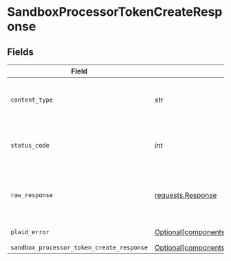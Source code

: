 # SandboxProcessorTokenCreateResponse


## Fields

| Field                                                                                                                      | Type                                                                                                                       | Required                                                                                                                   | Description                                                                                                                |
| -------------------------------------------------------------------------------------------------------------------------- | -------------------------------------------------------------------------------------------------------------------------- | -------------------------------------------------------------------------------------------------------------------------- | -------------------------------------------------------------------------------------------------------------------------- |
| `content_type`                                                                                                             | *str*                                                                                                                      | :heavy_check_mark:                                                                                                         | HTTP response content type for this operation                                                                              |
| `status_code`                                                                                                              | *int*                                                                                                                      | :heavy_check_mark:                                                                                                         | HTTP response status code for this operation                                                                               |
| `raw_response`                                                                                                             | [requests.Response](https://requests.readthedocs.io/en/latest/api/#requests.Response)                                      | :heavy_check_mark:                                                                                                         | Raw HTTP response; suitable for custom response parsing                                                                    |
| `plaid_error`                                                                                                              | [Optional[components.PlaidError]](../../models/components/plaiderror.md)                                                   | :heavy_minus_sign:                                                                                                         | Error response.                                                                                                            |
| `sandbox_processor_token_create_response`                                                                                  | [Optional[components.SandboxProcessorTokenCreateResponse]](../../models/components/sandboxprocessortokencreateresponse.md) | :heavy_minus_sign:                                                                                                         | OK                                                                                                                         |